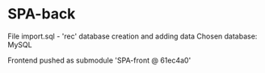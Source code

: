 # SPA-back

File import.sql - 'rec' database creation and adding data
Chosen database: MySQL

Frontend pushed as submodule 'SPA-front @ 61ec4a0'
